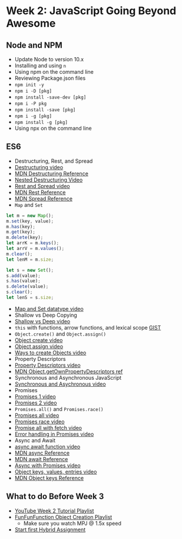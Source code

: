 # Week 2: JavaScript Going Beyond Awesome 

## Node and NPM <Badge text="30 mins"/>

- Update Node to version 10.x
- Installing and using `n`
- Using npm on the command line
- Reviewing Package.json files
- `npm init -y`
- `npm i -D [pkg]`
- `npm install -save-dev [pkg]`
- `npm i -P pkg`
- `npm install -save [pkg]`
- `npm i -g [pkg]`
- `npm install -g [pkg]`
- Using npx on the command line


## ES6 <Badge text="120 mins"/>

- Destructuring, Rest, and Spread
- [Destructuring video](https://www.youtube.com/watch?v=ktBTYQXBAog)
- [MDN Destructuring Reference](https://developer.mozilla.org/en-US/docs/Web/JavaScript/Reference/Operators/Destructuring_assignment)
- [Nested Destructuring Video](https://www.youtube.com/watch?v=_ApRMRGI-6g)
- [Rest and Spread video](https://www.youtube.com/watch?v=QtGbcvZ6774)
- [MDN Rest Reference](https://developer.mozilla.org/en-US/docs/Web/JavaScript/Reference/Functions/rest_parameters)
- [MDN Spread Reference](https://developer.mozilla.org/en-US/docs/Web/JavaScript/Reference/Operators/Spread_operator)
- `Map` and `Set`
```javascript
let m = new Map();
m.set(key, value);
m.has(key);
m.get(key);
m.delete(key);
let arrK = m.keys();
let arrV = m.values();
m.clear();
let lenM = m.size;

let s = new Set();
s.add(value);
s.has(value);
s.delete(value);
s.clear();
let lenS = s.size;
```

- [Map and Set datatype video](https://www.youtube.com/watch?v=m4abICrldQI)
- Shallow vs Deep Copying
- [Shallow vs Deep video](https://www.youtube.com/watch?v=duyshh9Fs1U)
- `this` with functions, arrow functions, and lexical scope [GIST](https://gist.github.com/prof3ssorSt3v3/a42ee8ba1cad64e08a503df43a4a8dc0)
- `Object.create()` and `Object.assign()`
- [Object create video](https://www.youtube.com/watch?v=qqyZn8X9M3I)
- [Object assign video](https://www.youtube.com/watch?v=UkGsRyGeI2g)
- [Ways to create Objects video](https://www.youtube.com/watch?v=UrM9xgPxq1E)
- Property Descriptors
- [Property Descriptors video](https://www.youtube.com/watch?v=LD1tQEWsjz4)
- [MDN Object.getOwnPropertyDescriptors ref](https://developer.mozilla.org/en-US/docs/Web/JavaScript/Reference/Global_Objects/Object/getOwnPropertyDescriptors)
- Synchronous and Asynchronous JavaScript
- [Synchronous and Asychronous video](https://www.youtube.com/watch?v=Q-Zmc0E0GYY)
- Promises
- [Promises 1 video](https://www.youtube.com/watch?v=SmPouEFKOBg)
- [Promises 2 video](https://www.youtube.com/watch?v=nB-aLKE76pY)
- `Promises.all()` and `Promises.race()`
- [Promises all video](https://www.youtube.com/watch?v=0jcEluMNy5A)
- [Promises race video](https://www.youtube.com/watch?v=1cFl7WQDYYo)
- [Promise all with fetch video](https://www.youtube.com/watch?v=HTA7pEDGZEU)
- [Error handling in Promises video](https://www.youtube.com/watch?v=LzlGL3k3p04)
- Async and Await
- [async await function video](https://www.youtube.com/watch?v=BTDeq5HC5bU)
- [MDN async Reference](https://developer.mozilla.org/en-US/docs/Web/JavaScript/Reference/Statements/async_function)
- [MDN await Reference](https://developer.mozilla.org/en-US/docs/Web/JavaScript/Reference/Operators/await)
- [Async with Promises video](https://www.youtube.com/watch?v=lGJbPSI-12E)
- [Object keys, values, entries video](https://www.youtube.com/watch?v=VmicKaGcs5g)
- [MDN Object keys Reference](https://developer.mozilla.org/en-US/docs/Web/JavaScript/Reference/Global_Objects/Object/keys)


## What to do Before Week 3 <Badge text="90 mins"/>

- [YouTube Week 2 Tutorial Playlist](https://www.youtube.com/watch?v=QtGbcvZ6774&list=PLyuRouwmQCjnc5Fr3alMwdMZWdWWH_m6p)
- [FunFunFunction Object Creation Playlist](https://www.youtube.com/watch?v=GhbhD1HR5vk&index=1&list=PL0zVEGEvSaeHBZFy6Q8731rcwk0Gtuxub)
    - Make sure you watch MPJ @ 1.5x speed
- [Start first Hybrid Assignment](../../assignments/)
